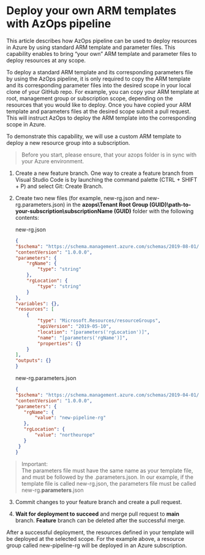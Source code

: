 # Deploy your own ARM templates with AzOps pipeline

This article describes how AzOps pipeline can be used to deploy resources in Azure by using standard ARM template and parameter files. This capability enables to bring “your own” ARM template and parameter files to deploy resources at any scope.

To deploy a standard ARM template and its corresponding parameters file by using the AzOps pipeline, it is only required to copy the ARM template and its corresponding parameter files into the desired scope in your local clone of your GitHub repo. For example, you can copy your ARM template at root, management group or subscription scope, depending on the resources that you would like to deploy. Once you have copied your ARM template and parameters files at the desired scope submit a pull request. This will instruct AzOps to deploy the ARM template into the corresponding scope in Azure.

To demonstrate this capability, we will use a custom ARM template to deploy a new resource group into a subscription. 

> Before you start, please ensure, that your azops folder is in sync with your Azure environment.

1. Create a new feature branch. One way to create a feature branch from Visual Studio Code is by launching the command palette (CTRL + SHIFT + P) and select Git: Create Branch.

2. Create two new files (for example, new-rg.json and new-rg.parameters.json) in the __azops\Tenant Root Group (GUID)\path-to-your-subscription\subscriptionName (GUID)__ folder with the following contents:

     new-rg.json
    ```json
    {
    "$schema": "https://schema.management.azure.com/schemas/2019-08-01/subscriptionDeploymentTemplate.json#",
    "contentVersion": "1.0.0.0",
    "parameters": {
        "rgName": {
            "type": "string"
        },
        "rgLocation": {
            "type": "string"
        }
    },
    "variables": {},
    "resources": [
        {
            "type": "Microsoft.Resources/resourceGroups",
            "apiVersion": "2019-05-10",
            "location": "[parameters('rgLocation')]",
            "name": "[parameters('rgName')]",
            "properties": {}
        }
    ],
    "outputs": {}
    }
    ```

    new-rg.parameters.json
     ```json
    {
    "$schema": "https://schema.management.azure.com/schemas/2019-04-01/deploymentParameters.json#",
    "contentVersion": "1.0.0.0",
    "parameters": {
        "rgName": {
            "value": "new-pipeline-rg"
        },
        "rgLocation": {
            "value": "northeurope"
        }
      }
    }
    ```  

> Important:  
> The parameters file must have the same name as your template file, and must be followed by the .parameters.json. In our example, if the template file is called new-rg.json, the parameters file must be called new-rg.**parameters**.json

3. Commit changes to your feature branch and create a pull request.

4. __Wait for deployment to succeed__ and merge pull request to **main** branch. **Feature** branch can be deleted after the successful merge.

After a successful deployment, the resources defined in your template will be deployed at the selected scope. For the example above, a resource group called new-pipeline-rg will be deployed in an Azure subscription.

